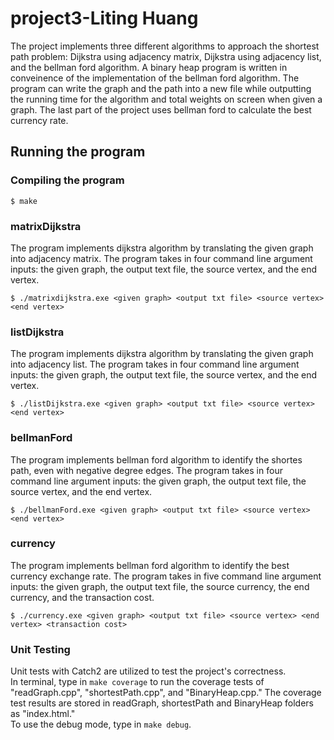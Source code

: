# project3-Liting Huang
The project implements three different algorithms to approach the shortest path problem: Dijkstra using adjacency matrix, Dijkstra using adjacency list, and the bellman ford algorithm. A binary heap program is written in conveinence of the implementation of the bellman ford algorithm. The program can write the graph and the path into a new file while outputting the running time for the algorithm and total weights on screen when given a graph. The last part of the project uses bellman ford to calculate the best currency rate.


## Running the program  
### Compiling the program
```
$ make
```
### matrixDijkstra
The program implements dijkstra algorithm by translating the given graph into adjacency matrix. The program takes in four command line argument inputs: the given graph, the output text file, the source vertex, and the end vertex. 
```
$ ./matrixdijkstra.exe <given graph> <output txt file> <source vertex> <end vertex>
```


### listDijkstra
The program implements dijkstra algorithm by translating the given graph into adjacency list. The program takes in four command line argument inputs: the given graph, the output text file, the source vertex, and the end vertex. 
```
$ ./listDijkstra.exe <given graph> <output txt file> <source vertex> <end vertex>
``` 

### bellmanFord
The program implements bellman ford algorithm to identify the shortes path, even with negative degree edges. The program takes in four command line argument inputs: the given graph, the output text file, the source vertex, and the end vertex. 
```
$ ./bellmanFord.exe <given graph> <output txt file> <source vertex> <end vertex>
``` 

### currency 
The program implements bellman ford algorithm to identify the best currency exchange rate. The program takes in five command line argument inputs: the given graph, the output text file, the source currency, the end currency, and the transaction cost.
```
$ ./currency.exe <given graph> <output txt file> <source vertex> <end vertex> <transaction cost>
``` 

### Unit Testing
Unit tests with Catch2 are utilized to test the project's correctness. 
<br />In terminal, type in `make coverage` to run the coverage tests of "readGraph.cpp", "shortestPath.cpp", and "BinaryHeap.cpp." The coverage test results are stored in readGraph, shortestPath and BinaryHeap folders as "index.html."
<br />To use the debug mode, type in `make debug`.



